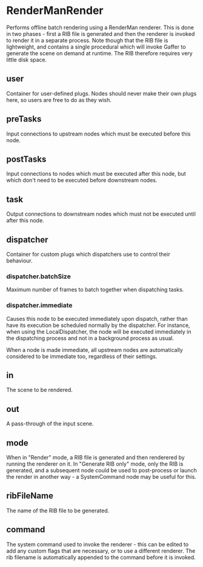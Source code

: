 # RenderManRender

Performs offline batch rendering using a
RenderMan renderer. This is done in two
phases - first a RIB file is generated and
then the renderer is invoked to render it in
a separate process. Note though that the RIB
file is lightweight, and contains a single
procedural which will invoke Gaffer to generate
the scene on demand at runtime. The RIB therefore
requires very little disk space.

## user

 Container for user-defined plugs. Nodes
should never make their own plugs here,
so users are free to do as they wish.

## preTasks

 Input connections to upstream nodes which must be
executed before this node.

## postTasks

 Input connections to nodes which must be
executed after this node, but which don't
need to be executed before downstream nodes.

## task

 Output connections to downstream nodes which must
not be executed until after this node.

## dispatcher

 Container for custom plugs which dispatchers use to
control their behaviour.

### dispatcher.batchSize

 Maximum number of frames to batch together when dispatching tasks.

### dispatcher.immediate

 Causes this node to be executed immediately upon dispatch,
rather than have its execution be scheduled normally by
the dispatcher. For instance, when using the LocalDispatcher,
the node will be executed immediately in the dispatching process
and not in a background process as usual.

When a node is made immediate, all upstream nodes are automatically
considered to be immediate too, regardless of their settings.

## in

 The scene to be rendered.

## out

 A pass-through of the input scene.

## mode

 When in "Render" mode, a RIB file is generated
and then renderered by running the renderer on
it. In "Generate RIB only" mode, only the RIB
is generated, and a subsequent node could be used
to post-process or launch the render in another
way - a SystemCommand node may be useful for this.

## ribFileName

 The name of the RIB file to be generated.

## command

 The system command used to invoke the renderer - this
can be edited to add any custom flags that are necessary,
or to use a different renderer. The rib filename is
automatically appended to the command before it is invoked.

